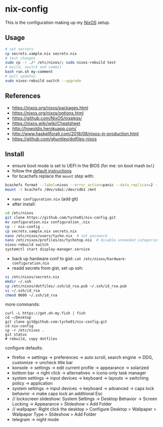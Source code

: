 # nix-config

This is the configuration making up my [NixOS](https://nixos.org/) setup.

## Usage
```bash
# set secrets
cp secrets.sample.nix secrets.nix
# test changes
sudo cp -r ./* /etc/nixos/; sudo nixos-rebuild test
# build, switch and commit
bash run.sh my-comment
# pull updates
sudo nixos-rebuild switch --upgrade
```

## References
- https://nixos.org/nixos/packages.html
- https://nixos.org/nixos/options.html
- https://github.com/NixOS/nixpkgs/
- https://nixos.wiki/wiki/Cheatsheet
- http://howoldis.herokuapp.com/
- http://www.haskellforall.com/2018/08/nixos-in-production.html
- https://github.com/ghuntley/dotfiles-nixos

## Install

- ensure boot mode is set to UEFI in the BIOS (for me: on boot mash `Del`)
- follow the [default instructions](https://nixos.org/nixos/manual/index.html#sec-installation-summary)
- for bcachefs replace the `mount` step with:
```bash
bcachefs format	--label=nixos --error_action=panic --data_replicas=2 --metadata_replicas=3 --group ssd /dev/sdb1 --group hdd /dev/sda1 --foreground_target ssd	--background_target hdd	--promote_target ssd
mount -t bcachefs /dev/sda1:/dev/sdb1 /mnt
```
- `nano configuration.nix` (add git)
- after install:
```bash
cd /etc/nixos
git clone https://github.com/tycho01/nix-config.git
mv configuration.nix configuration_.nix
cp -r nix-config .
cp secrets.sample.nix secrets.nix
nano /etc/nixos/users/tycho.nix  # set password
nano /etc/nixos/profiles/os/tychotop.nix  # disable unneeded categories
nixos-rebuild switch
systemctl start display-manager.service
```

- back up hardware conf to gist: `cat /etc/nixos/hardware-configuration.nix`
- readd secrets from gist, set up ssh:
```bash
vi /etc/nixos/secrets.nix
mkdir ~/.ssh
cp /etc/nixos/dotfiles/.ssh/id_rsa.pub ~/.ssh/id_rsa.pub
vi ~/.ssh/id_rsa
chmod 0600 ~/.ssh/id_rsa
```

more commands:
```
curl -L https://get.oh-my.fish | fish
cd ~/Desktop
git clone git@github.com:tycho01/nix-config.git
cd nix-config
cp -r /etc/nixos .
git status
# rebuild, copy dotfiles
```

configure defaults:
- firefox -> settings -> preferences -> auto scroll, search engine -> DDG, customize -> uncheck title bar
- konsole -> settings -> edit current profile -> appearance -> solarized
- bottom bar -> right click -> alternatives -> icons-only task manager
- system settings -> input devices -> keyboard -> layouts -> switching policy -> application
- system settings -> input devices -> keyboard -> advanced -> caps lock behavior -> make caps lock an additional Esc
- // lockscreen slideshow: System Settings -> Desktop Behavior -> Screen Locking -> Appearance > Slideshow > Add Folder
- // wallpaper: Right click the desktop > Configure Desktop > Wallpaper > Wallpaper Type > Slideshow > Add Folder
- telegram -> night mode
